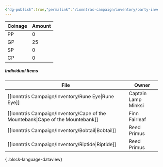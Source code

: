 ```yaml
---
{"dg-publish":true,"permalink":"/ionntras-campaign/inventory/party-inventory/","created":"","updated":""}
---
```


| Coinage | Amount |
| ---- | ---- |
| PP | 0 |
| GP | 25 |
| SP | 0 |
| CP | 0 |


##### Individual Items 
| File                                                                              | Owner               |
| --------------------------------------------------------------------------------- | ------------------- |
| [[Ionntrás Campaign/Inventory/Rune Eye\|Rune Eye]]                             | Captain Lamp Minksi |
| [[Ionntrás Campaign/Inventory/Cape of the Mountebank\|Cape of the Mountebank]] | Finn Fairleaf       |
| [[Ionntrás Campaign/Inventory/Bobtail\|Bobtail]]                               | Reed Primus         |
| [[Ionntrás Campaign/Inventory/Riptide\|Riptide]]                               | Reed Primus         |

{ .block-language-dataview}